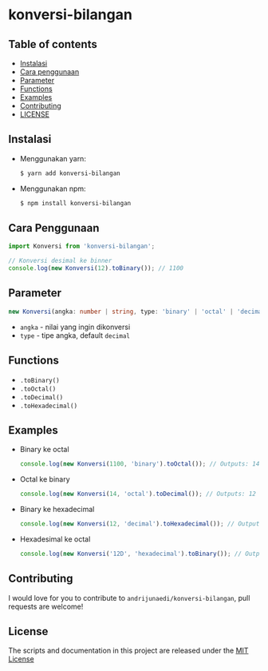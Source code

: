 # konversi-bilangan

## Table of contents

- [Instalasi](#instalasi)
- [Cara penggunaan](#cara-penggunaan)
- [Parameter](#parameter)
- [Functions](#functions)
- [Examples](#examples)
- [Contributing](#contributing)
- [LICENSE](#license)

## Instalasi

- Menggunakan yarn:
  ```bash
  $ yarn add konversi-bilangan
  ```
- Menggunakan npm:
  ```bash
  $ npm install konversi-bilangan
  ```

## Cara Penggunaan

```ts
import Konversi from 'konversi-bilangan';

// Konversi desimal ke binner
console.log(new Konversi(12).toBinary()); // 1100
```

## Parameter

```ts
new Konversi(angka: number | string, type: 'binary' | 'octal' | 'decimal' | 'hexadecimal' = 'decimal')
```

- `angka` - nilai yang ingin dikonversi
- `type` - tipe angka, default `decimal`

## Functions

- `.toBinary()`
- `.toOctal()`
- `.toDecimal()`
- `.toHexadecimal()`

## Examples

- Binary ke octal
  ```ts
  console.log(new Konversi(1100, 'binary').toOctal()); // Outputs: 14
  ```
- Octal ke binary
  ```ts
  console.log(new Konversi(14, 'octal').toDecimal()); // Outputs: 12
  ```
- Binary ke hexadecimal
  ```ts
  console.log(new Konversi(12, 'decimal').toHexadecimal()); // Outputs: C
  ```
- Hexadesimal ke octal
  ```ts
  console.log(new Konversi('12D', 'hexadecimal').toBinary()); // Outputs: 100101101
  ```

## Contributing

I would love for you to contribute to `andrijunaedi/konversi-bilangan`, pull requests are welcome!

## License

The scripts and documentation in this project are released under the [MIT License](./LICENSE)
